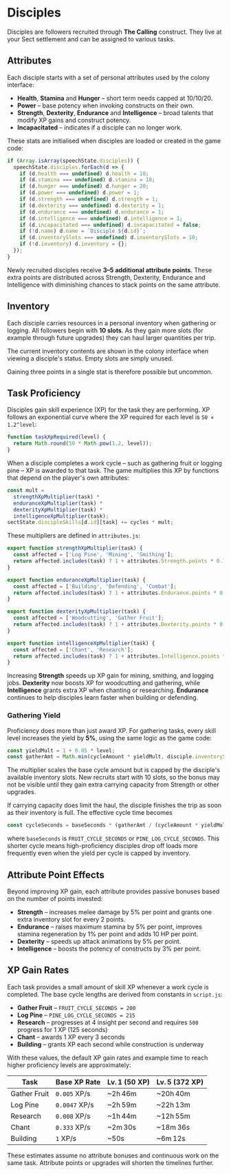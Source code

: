 # Disciples

Disciples are followers recruited through **The Calling** construct. They live at your Sect settlement and can be assigned to various tasks.

## Attributes

Each disciple starts with a set of personal attributes used by the colony interface:

- **Health**, **Stamina** and **Hunger** – short term needs capped at 10/10/20.
- **Power** – base potency when invoking constructs on their own.
- **Strength**, **Dexterity**, **Endurance** and **Intelligence** – broad talents that modify XP gains and construct potency.
- **Incapacitated** – indicates if a disciple can no longer work.

These stats are initialised when disciples are loaded or created in the game code:

```javascript
if (Array.isArray(speechState.disciples)) {
  speechState.disciples.forEach(d => {
    if (d.health === undefined) d.health = 10;
    if (d.stamina === undefined) d.stamina = 10;
    if (d.hunger === undefined) d.hunger = 20;
    if (d.power === undefined) d.power = 1;
    if (d.strength === undefined) d.strength = 1;
    if (d.dexterity === undefined) d.dexterity = 1;
    if (d.endurance === undefined) d.endurance = 1;
    if (d.intelligence === undefined) d.intelligence = 1;
    if (d.incapacitated === undefined) d.incapacitated = false;
    if (!d.name) d.name = `Disciple ${d.id}`;
    if (d.inventorySlots === undefined) d.inventorySlots = 10;
    if (!d.inventory) d.inventory = {};
  });
}
```

Newly recruited disciples receive **3–5 additional attribute points**. These
extra points are distributed across Strength, Dexterity, Endurance and
Intelligence with diminishing chances to stack points on the same attribute.

## Inventory

Each disciple carries resources in a personal inventory when gathering or logging. All followers begin with **10 slots**. As they gain more slots (for example through future upgrades) they can haul larger quantities per trip.

The current inventory contents are shown in the colony interface when viewing a disciple's status. Empty slots are simply unused.

Gaining three points in a single stat is therefore possible but uncommon.

## Task Proficiency

Disciples gain skill experience (XP) for the task they are performing. XP follows an exponential curve where the XP required for each level is `50 × 1.2^level`:

```javascript
function taskXpRequired(level) {
  return Math.round(50 * Math.pow(1.2, level));
}
```

When a disciple completes a work cycle – such as gathering fruit or logging pine – XP is awarded to that task. The game multiplies this XP by functions that depend on the player's own attributes:

```javascript
const mult =
  strengthXpMultiplier(task) *
  enduranceXpMultiplier(task) *
  dexterityXpMultiplier(task) *
  intelligenceXpMultiplier(task);
sectState.discipleSkills[d.id][task] += cycles * mult;
```

These multipliers are defined in `attributes.js`:

```javascript
export function strengthXpMultiplier(task) {
  const affected = ['Log Pine', 'Mining', 'Smithing'];
  return affected.includes(task) ? 1 + attributes.Strength.points * 0.1 : 1;
}

export function enduranceXpMultiplier(task) {
  const affected = ['Building', 'Defending', 'Combat'];
  return affected.includes(task) ? 1 + attributes.Endurance.points * 0.1 : 1;
}

export function dexterityXpMultiplier(task) {
  const affected = ['Woodcutting', 'Gather Fruit'];
  return affected.includes(task) ? 1 + attributes.Dexterity.points * 0.1 : 1;
}

export function intelligenceXpMultiplier(task) {
  const affected = ['Chant', 'Research'];
  return affected.includes(task) ? 1 + attributes.Intelligence.points * 0.1 : 1;
}
```


Increasing **Strength** speeds up XP gain for mining, smithing, and logging jobs. **Dexterity** now boosts XP for woodcutting and gathering, while **Intelligence** grants extra XP when chanting or researching. **Endurance** continues to help disciples learn faster when building or defending.

### Gathering Yield

Proficiency does more than just award XP. For gathering tasks, every skill level
increases the yield by **5%**, using the same logic as the game code:

```javascript
const yieldMult = 1 + 0.05 * level;
const gatherAmt = Math.min(cycleAmount * yieldMult, disciple.inventorySlots);
```

The multiplier scales the base cycle amount but is capped by the disciple's
available inventory slots. New recruits start with 10 slots, so the bonus may
not be visible until they gain extra carrying capacity from Strength or other
upgrades.

If carrying capacity does limit the haul, the disciple finishes the trip as soon
as their inventory is full. The effective cycle time becomes

```javascript
const cycleSeconds = baseSeconds * (gatherAmt / (cycleAmount * yieldMult));
```

where `baseSeconds` is `FRUIT_CYCLE_SECONDS` or `PINE_LOG_CYCLE_SECONDS`. This
shorter cycle means high-proficiency disciples drop off loads more frequently
even when the yield per cycle is capped by inventory.

## Attribute Point Effects

Beyond improving XP gain, each attribute provides passive bonuses based on the
number of points invested:

- **Strength** – increases melee damage by 5% per point and grants one extra
  inventory slot for every 2 points.
- **Endurance** – raises maximum stamina by 5% per point, improves stamina
  regeneration by 1% per point and adds 10&nbsp;HP per point.
- **Dexterity** – speeds up attack animations by 5% per point.
- **Intelligence** – boosts the potency of constructs by 3% per point.

## XP Gain Rates

Each task provides a small amount of skill XP whenever a work cycle is completed. The base cycle lengths are derived from constants in `script.js`:

- **Gather Fruit** – `FRUIT_CYCLE_SECONDS = 200`
- **Log Pine** – `PINE_LOG_CYCLE_SECONDS = 215`
- **Research** – progresses at 4 insight per second and requires `500` progress for 1 XP (125&nbsp;seconds)
- **Chant** – awards 1 XP every 3 seconds
- **Building** – grants XP each second while construction is underway

With these values, the default XP gain rates and example time to reach higher proficiency levels are approximately:

| Task | Base XP Rate | Lv. 1 (50 XP) | Lv. 5 (372 XP) |
| --- | --- | --- | --- |
| Gather Fruit | `0.005` XP/s | ~2h 46m | ~20h 40m |
| Log Pine | `0.0047` XP/s | ~2h 59m | ~22h 13m |
| Research | `0.008` XP/s | ~1h 44m | ~12h 55m |
| Chant | `0.333` XP/s | ~2m 30s | ~18m 36s |
| Building | `1` XP/s | ~50s | ~6m 12s |

These estimates assume no attribute bonuses and continuous work on the same task. Attribute points or upgrades will shorten the timelines further.
